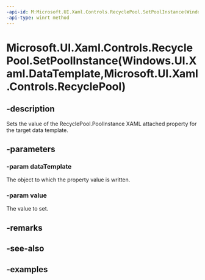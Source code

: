 ```yaml
---
-api-id: M:Microsoft.UI.Xaml.Controls.RecyclePool.SetPoolInstance(Windows.UI.Xaml.DataTemplate,Microsoft.UI.Xaml.Controls.RecyclePool)
-api-type: winrt method
---
```


# Microsoft.UI.Xaml.Controls.RecyclePool.SetPoolInstance(Windows.UI.Xaml.DataTemplate,Microsoft.UI.Xaml.Controls.RecyclePool)

<!--
public static void SetPoolInstance (Windows.UI.Xaml.DataTemplate dataTemplate, Microsoft.UI.Xaml.Controls.RecyclePool value);
-->

## -description

Sets the value of the RecyclePool.PoolInstance XAML attached property for the target data template.

## -parameters

### -param dataTemplate

The object to which the property value is written.

### -param value

The value to set.

## -remarks

## -see-also

## -examples

